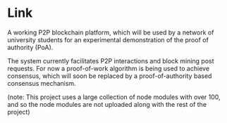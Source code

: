 # Link

A working P2P blockchain platform, which will be used by a network of university students for an experimental demonstration of the proof of authority (PoA).

The system currently facilitates P2P interactions and block mining post requests. For now a proof-of-work algorithm is being used to achieve consensus, which will soon be replaced by a proof-of-authority based consensus mechanism.







(note: This project uses a large collection of node modules with over 100, and so the node modules are not uploaded along with the rest of the project)
